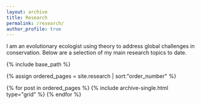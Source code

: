 ```yaml
---
layout: archive
title: Research
permalink: /research/
author_profile: true
---
```


I am an evolutionary ecologist using theory to address global challenges in conservation. 
Below are a selection of my main research topics to date.

<nbsp>

{% include base_path %}

{% assign ordered_pages = site.research | sort:"order_number" %}

{% for post in ordered_pages %}
  {% include archive-single.html type="grid" %}
{% endfor %}
 

